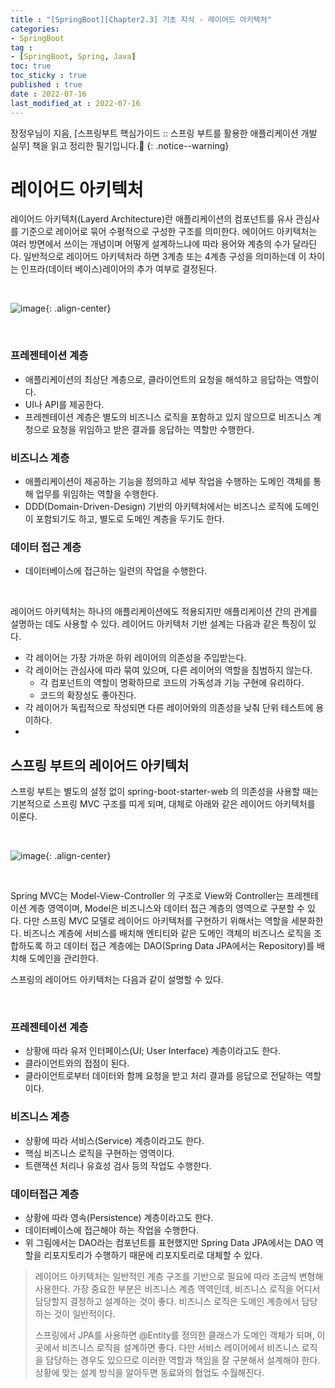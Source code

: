 ```yaml
---
title : "[SpringBoot][Chapter2.3] 기초 지식 - 레이어드 아키텍처"
categories:
- SpringBoot
tag :
- [SpringBoot, Spring, Java]
toc: true
toc_sticky : true
published : true
date : 2022-07-16
last_modified_at : 2022-07-16
---
```






장정우님이 지음, [스프링부트 핵심가이드 :: 스프링 부트를 활용한 애플리케이션 개발 실무] 책을 읽고 정리한 필기입니다.📢
{: .notice--warning}



# 레이어드 아키텍처

레이어드 아키텍처(Layerd Architecture)란 애플리케이션의 컴포넌트를 유사 관심사를 기준으로 레이어로 묶어 수평적으로 구성한 구조를 의미한다. 에이어드 아키텍처는 여러 방면에서 쓰이는 개념이며 어떻게 설계하느냐에 따라 용어와 계층의 수가 달라딘다. 일반적으로 레이어드 아키텍처라 하면 3계층 또는 4계층 구성을 의미하는데 이 차이는 인프라(데이터 베이스)레이어의 추가 여부로 결정된다. 

<br>

![image](https://user-images.githubusercontent.com/13410737/179356109-f104a036-004e-4744-8712-54cfb6b63034.png){: .align-center}

<br>

### 프레젠테이션 계층

- 애플리케이션의 최상단 계층으로, 클라이언트의 요청을 해석하고 응답하는 역할이다.
- UI나 API를 제공한다.
- 프레젠테이션 계층은 별도의 비즈니스 로직을 포함하고 있지 않으므로 비즈니스 계청으로 요청을 위임하고 받은 결과를 응답하는 역할만 수행한다.

### 비즈니스 계층

- 애플리케이션이 제공하는 기능을 정의하고 세부 작업을 수행하는 도메인 객체를 통해 업무를 위임하는 역할을 수행한다.
- DDD(Domain-Driven-Design) 기반의 아키텍처에서는 비즈니스 로직에 도메인이 포함되기도 하고, 별도로 도메인 계층을 두기도 한다.

### 데이터 접근 계층

- 데이터베이스에 접근하는 일련의 작업을 수행한다.

<br>

레이어드 아키텍처는 하나의 애플리케이션에도 적용되지만 애플리케이션 간의 관계를 설명하는 데도 사용할 수 있다. 레이어드 아키텍처 기반 설계는 다음과 같은 특징이 있다.

- 각 레이어는 가장 가까운 하위 레이어의 의존성을 주입받는다.
- 각 레이어는 관심사에 따라 묶여 있으며, 다른 레이어의 역할을 침범하지 않는다.
  - 각 컴포넌트의 역할이 명확하므로 코드의 가독성과 기능 구현에 유리하다.
  - 코드의 확장성도 좋아진다.
- 각 레이어가 독립적으로 작성되면 다른 레이어와의 의존성을 낮춰 단위 테스트에 용이하다.
- <br>


## 스프링 부트의 레이어드 아키텍처

스프링 부트는 별도의 설정 없이 spring-boot-starter-web 의 의존성을 사용할 때는 기본적으로 스프링 MVC 구조를 띠게 되며, 대체로 아래와 같은 레이어드 아키텍처를 이룬다.

<br>

![image](https://user-images.githubusercontent.com/13410737/179356088-deb4dd3b-b062-4b5b-8d71-452a890bb2fd.png){: .align-center}

<br>

Spring MVC는 Model-View-Controller 의 구조로 View와 Controller는 프레젠테이션 계층 영역이며, Model은 비즈니스와 데이터 접근 계층의 영역으로 구분할 수 있다. 다만 스프링 MVC 모델로 레이어드 아키텍처를 구현하기 위해서는 역할을 세분화한다. 비즈니스 계층에 서비스를 배치해 엔티티와 같은 도메인 객체의 비즈니스 로직을 조합하도록 하고 데이터 접근 계층에는 DAO(Spring Data JPA에서는 Repository)를 배치해 도메인을 관리한다.

스프링의 레이어드 아키텍처는 다음과 같이 설명할 수 있다. 

<br>

### 프레젠테이션 계층

- 상황에 따라 유저 인터페이스(UI; User Interface) 계층이라고도 한다.
- 클라이언트와의 접점이 된다.
- 클라이언트로부터 데이터와 함께 요청을 받고 처리 결과를 응답으로 전달하는 역할이다.

### 비즈니스 계층

- 상황에 따라 서비스(Service) 계층이라고도 한다.
- 핵심 비즈니스 로직을 구현하는 영역이다.
- 트랜잭션 처리나 유효성 검사 등의 작업도 수행한다.

### 데이터접근 계층

- 상황에 따라 영속(Persistence) 계층이라고도 한다.
- 데이터베이스에 접근해야 하는 작업을 수행한다.
- 위 그림에서는 DAO라는 컴포넌트를 표현했지만 Spring Data JPA에서는 DAO 역할을 리포지토리가 수행하기 때문에 리포지토리로 대체할 수 있다.

> 레이어드 아키텍처는 일반적인 계층 구조를 기반으로 필요에 따라 조금씩 변형해 사용한다. 가장 중요한 부분은 비즈니스 계층 역역인데, 비즈니스 로직을 어디서 담당할지 결정하고 설계하는 것이 좋다. 비즈니스 로직은 도메인 계층에서 담당하는 것이 일반적이다.
>
> 스프링에서 JPA를 사용하면 @Entity를 정의한 클래스가 도메인 객체가 되며,  이곳에서 비즈니스 로직을 설계하면 좋다. 다만 서비스 레이어에서 비즈니스 로직을 담당하는 경우도 있으므로 이러한 역할과 책임을 잘 구분해서 설계해야 한다. 상황에 맞는 설계 방식을 알아두면 동료와의 협업도 수월해진다.


